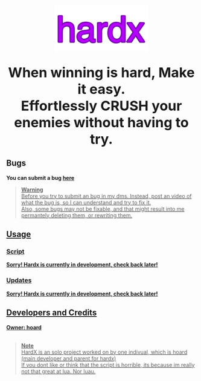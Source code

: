 <div align="center">
  <img width="250px" src="https://raw.githubusercontent.com/hoardhoard/hardx/refs/heads/main/hardx.png">
  <h2 align="center">
      <b style="font-size: 36px;">When winning is hard, Make it easy.</b>
      <br>
      <b style="font-size: 36px;">Effortlessly <span><b>CRUSH</b></span> your enemies without having to try.</b>
  </h2>
</div>

<h2>Bugs</h2>


<b>You can submit a bug <span><a href="https://discord.gg/jgse22VYsf">here</span></b>
<br>
> **Warning**  
> Before you try to submit an bug in my dms. Instead, post an video of what the bug is, so I can understand and try to fix it.<br>
> Also, some bugs may not be fixable, and that might result into me permantely deleting them, or rewriting them.<br>
<h2>Usage</h2>
<h3>Script</h3>
<b>Sorry! Hardx is currently in development, check back later!</b>
<h3>Updates</h3>
<b>Sorry! Hardx is currently in development, check back later!</b>
<h2>Developers and Credits</h2>
<b>Owner: hoard</b>
<br>
<br>

> **Note**  
> HardX is an solo project worked on by one indivual, which is hoard (main developer and parent for hardx)<br>
> If you dont like or think that the script is horrible, its because im really not that great at lua. Nor luau.<br>
